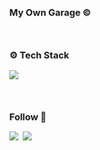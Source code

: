 <h3 align="left"> My Own Garage © </h3>
</br>

<h3 align="left"> ⚙️ Tech Stack </h3>
<p align="left">
   <img src="https://img.shields.io/badge/Java-red?style=flat-square&logo=Java&logoColor=white"/></a>&nbsp
</p>

<br/>

<h3 align="left"> Follow 🤏 </h3>
   <a herf = "블로그 주소" terget="_blank"><img src="http://img src="https://img.shields.io/bagde/Tech&20Blog-EA4AAA?style=flat-square&logoVimeo&logoColor=white&link=https://블로그주소"/>&nbsp
   <a herf = "01001000.dltjdnjs@gmail.com" target="_blank"><img src="http://img.shields.io/badge/Gamil-d14836?style=flat-sqare&logo=Gmail&logoColor=white&link=01001000.dltjdnjs@gmail.com"/></a>
   </p>
   
